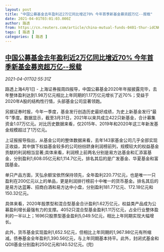 ```yaml
---
layout: post
title: "中国公募基金去年盈利近2万亿同比增近70% 今年首季新基金募资超万亿--报载"
date: 2021-04-01T03:01:03.000Z
author: 路透
from: https://cn.reuters.com/article/china-mutual-funds-0401-thur-idCNKBS2BO3ZS
tags: [ 路透 ]
categories: [ 路透 ]
---
```

<!--1617246063000-->
[中国公募基金去年盈利近2万亿同比增近70% 今年首季新基金募资超万亿--报载](https://cn.reuters.com/article/china-mutual-funds-0401-thur-idCNKBS2BO3ZS)
------

<div>
<div><i>2021-04-01T02:55:31Z</i></div><p>路透上海4月1日 - 上海证券报周四报导，中国公募基金2020年年报披露完毕，去年整体盈利达到1.98万亿元相比上年同期的1.17万亿元增长了近70%；受益于2020年A股的结构性行情，头部基金公司显著领跑。</p><p>另据证券时报，今年一季度，基金发行创造历史最好成绩，为史上新基金发行“最牛”季度。数据显示，截至3月31日，2021年以来共成立422只新基金，合计募集资金1.07万亿元。对比历史数据来看，仅2015年、2019年和2020年这三年新发基金规模超过了1万亿元。</p><p>上证报报导指出，从基金公司的整体数据来看，去年143家基金公司几乎全部实现正收益，其中旗下权益基金较多的公司纷纷跻身利润榜前列，规模较大的权益基金贡献的利润相当显著;具体来看，利润榜上前两名分别是易方达基金和汇添富基金，分别盈利1,608.05亿元和1,114.7亿元，排名其后的是广发基金、华夏基金和富国基金。</p><p>单只产品方面，天弘余额宝依然保持领先，全年盈利220.77亿元，也是唯一一只盈利在200亿元以上的单品，更是利润排行榜前十中唯一的货币基金。排名其后的是易方达蓝筹、招商白酒和易方达中小盘，分别盈利181.77亿元、172.18亿元和150.32亿元。</p><p>具体来看，2020年股票型和混合型基金合计盈利1.62万亿元，权益类产品成为公募盈利增长最强有力的支撑。4052只混合型基金盈利1.11万亿元，占全行业整体盈利的一半以上；1696只股票型基金盈利5,049.5亿元，相比上年同期实现大幅增长。</p><p>此外，货币基金实现盈利1,652.5亿元，但相比上年同期的1,967.98亿元有所缩减。债券基金全年盈利1,390.56亿元，与上年同期基本持平。此外，封闭式基金和QDII基金分别盈利250亿元和140.52亿元。(完)</p>
</div>
